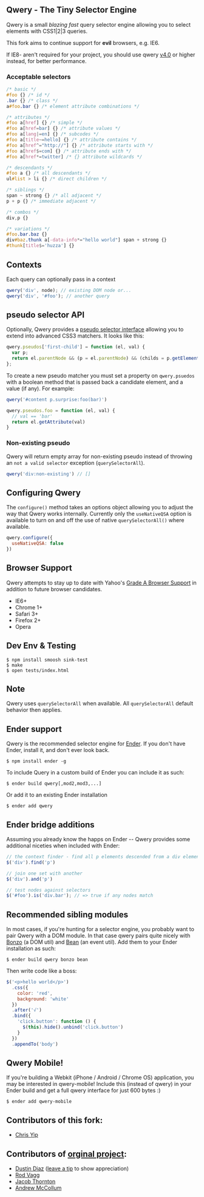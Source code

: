 ## Qwery - The Tiny Selector Engine

Qwery is a small *blazing fast* query selector engine allowing you to select elements with CSS1|2|3 queries.

This fork aims to continue support for **evil** browsers, e.g. IE6.

If IE8- aren't required for your project, you should use qwery [v4.0](https://github.com/ded/qwery) or higher instead, for better performance.

### Acceptable selectors

``` css
/* basic */
#foo {} /* id */
.bar {} /* class */
a#foo.bar {} /* element attribute combinations */

/* attributes */
#foo a[href] {} /* simple */
#foo a[href=bar] {} /* attribute values */
#foo a[lang|=en] {} /* subcodes */
#foo a[title~=hello] {} /* attribute contains */
#foo a[href^="http://"] {} /* attribute starts with */
#foo a[href$=com] {} /* attribute ends with */
#foo a[href*=twitter] /* {} attribute wildcards */

/* descendants */
#foo a {} /* all descendants */
ul#list > li {} /* direct children */

/* siblings */
span ~ strong {} /* all adjacent */
p + p {} /* immediate adjacent */

/* combos */
div,p {}

/* variations */
#foo.bar.baz {}
div#baz.thunk a[-data-info*="hello world"] span + strong {}
#thunk[title$='huzza'] {}
```

## Contexts

Each query can optionally pass in a context

``` js
qwery('div', node); // existing DOM node or...
qwery('div', '#foo'); // another query
```

## pseudo selector API

Optionally, Qwery provides a [pseudo selector interface](https://github.com/ded/qwery/blob/master/src/pseudos.js) allowing you to extend into advanced CSS3 matchers. It looks like this:

``` js
qwery.pseudos['first-child'] = function (el, val) {
  var p;
  return el.parentNode && (p = el.parentNode) && (childs = p.getElementsByTagName('*')) && childs[0] == el;
};
```

To create a new pseudo matcher you must set a property on `qwery.psuedos` with a boolean method that is passed back a candidate element, and a value (if any). For example:

``` js
qwery('#content p.surprise:foo(bar)')

qwery.pseudos.foo = function (el, val) {
  // val == 'bar'
  return el.getAttribute(val)
}
```

### Non-existing pseudo

Qwery will return empty array for non-existing pseudo instead of throwing an `not a valid selector` exception (`querySelectorAll`).

```js
qwery('div:non-existing') // []
```

Configuring Qwery
-----------------

The `configure()` method takes an options object allowing you to adjust the way that Qwery works internally. Currently only the `useNativeQSA` option is available to turn on and off the use of native `querySelectorAll()` where available.

``` js
qwery.configure({
  useNativeQSA: false
})
```

Browser Support
---------------
Qwery attempts to stay up to date with Yahoo's [Grade A Browser Support](http://developer.yahoo.com/yui/articles/gbs) in addition to future browser candidates.

  - IE6+
  - Chrome 1+
  - Safari 3+
  - Firefox 2+
  - Opera

Dev Env & Testing
-----

    $ npm install smoosh sink-test
    $ make
    $ open tests/index.html

Note
----
Qwery uses <code>querySelectorAll</code> when available. All <code>querySelectorAll</code> default behavior then applies.

Ender support
-------------
Qwery is the recommended selector engine for [Ender](http://enderjs.com). If you don't have Ender, install it, and don't ever look back.

    $ npm install ender -g

To include Query in a custom build of Ender you can include it as such:

    $ ender build qwery[,mod2,mod3,...]

Or add it to an existing Ender installation

    $ ender add qwery

Ender bridge additions
---------
Assuming you already know the happs on Ender -- Qwery provides some additional niceties when included with Ender:

``` js
// the context finder - find all p elements descended from a div element
$('div').find('p')

// join one set with another
$('div').and('p')

// test nodes against selectors
$('#foo').is('div.bar'); // => true if any nodes match
```

Recommended sibling modules
----------
In most cases, if you're hunting for a selector engine, you probably want to pair Qwery with a DOM module. In that case qwery pairs quite nicely with [Bonzo](https://github.com/ded/bonzo) (a DOM util) and [Bean](https://github.com/fat/bean) (an event util). Add them to your Ender installation as such:

    $ ender build qwery bonzo bean

Then write code like a boss:

``` js
$('<p>hello world</p>')
  .css({
    color: 'red',
    background: 'white'
  })
  .after('√')
  .bind({
    'click.button': function () {
      $(this).hide().unbind('click.button')
    }
  })
  .appendTo('body')
```

Qwery Mobile!
------------
If you're building a Webkit (iPhone / Android / Chrome OS) application, you may be interested in qwery-mobile! Include this (instead of qwery) in your Ender build and get a full qwery interface for just 600 bytes :)

    $ ender add qwery-mobile

Contributors of this fork:
-------

* [Chris Yip](https://github.com/chrisyip/qwery/commits/master?author=chrisyip)

Contributors of [orginal project](https://github.com/ded/qwery):
-------

* [Dustin Diaz](https://github.com/chrisyip/qwery/commits/master?author=ded) ([leave a tip](https://www.gittip.com/ded) to show appreciation)
* [Rod Vagg](https://github.com/chrisyip/qwery/commits/master?author=rvagg)
* [Jacob Thornton](https://github.com/chrisyip/qwery/commits/master?author=fat)
* [Andrew McCollum](https://github.com/chrisyip/qwery/commits/master?author=amccollum)
